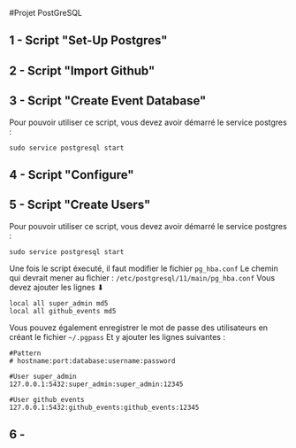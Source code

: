 #Projet PostGreSQL

## 1 - Script "Set-Up Postgres"

## 2 - Script "Import Github"

## 3 - Script "Create Event Database" 
Pour pouvoir utiliser ce script, vous devez avoir démarré le service postgres : 
```
sudo service postgresql start
```

## 4 - Script "Configure"


## 5 - Script "Create Users" 
Pour pouvoir utiliser ce script, vous devez avoir démarré le service postgres : 
```
sudo service postgresql start
```

Une fois le script éxecuté, il faut modifier le fichier `pg_hba.conf`
Le chemin qui devrait mener au fichier : `/etc/postgresql/11/main/pg_hba.conf`
Vous devez ajouter les lignes ⬇

```
local all super_admin md5 
local all github_events md5 
```

Vous pouvez également enregistrer le mot de passe des utilisateurs en créant le fichier `~/.pgpass`
Et y ajouter les lignes suivantes : 

```
#Pattern 
# hostname:port:database:username:password

#User super_admin
127.0.0.1:5432:super_admin:super_admin:12345

#User github_events
127.0.0.1:5432:github_events:github_events:12345
```

## 6 - 